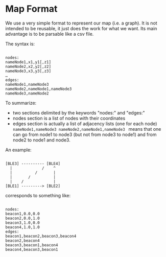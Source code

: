 Map Format
==========

We use a very simple format to represent our map (i.e. a graph). It is not intended to be reusable, it just does the work for what we want. Its main advantage is to be parsable like a csv file.

The syntax is:

<code>
nodes:
nameNode1,x1,y1[,z1]
nameNode2,x2,y2[,z2]
nameNode3,x3,y3[,z3]
…
edges:
nameNode1,nameNode3
nameNode2,nameNode1,nameNode3
nameNode3,nameNode2
</code>

To summarize:
* two sections delimited by the keywords "nodes:" and "edges:"
* nodes section is a list of nodes with their coordinates
* edges section is actually a list of adjacency lists (one for each node)
  <code>
  nameNode1,nameNode3
  nameNode2,nameNode1,nameNode3
  </code>
  means that one can go from node1 to node3 (but not from node3 to node1) and from node2 to node1 and node3.

An example:

<code>
[BLE3] ---------- [BLE4]
  |             /    ^
  |          /       |
  |       /          |
  |    /             |
[BLE1] ---------> [BLE2]
</code>

corresponds to something like:

<code>
nodes:
beacon1,0.0,0.0
beacon2,0.0,1.0
beacon3,1.0,0.0
beacon4,1.0,1.0
edges:
beacon1,beacon2,beacon3,beacon4
beacon2,beacon4
beacon3,beacon1,beacon4
beacon4,beacon3,beacon1
</code>
